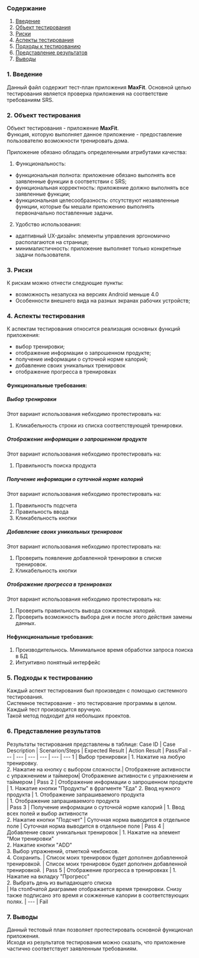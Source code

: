 ### Содержание
  1. [Введение](#1)
  2. [Объект тестирования](#2)
  3. [Риски](#3)
  4. [Аспекты тестирования](#4)<br>
  5. [Подходы к тестированию](#5)
  6. [Представление результатов](#6)
  7. [Выводы](#7)

<a name="1"></a>
### 1. Введение
  Данный файл содержит тест-план приложения **MaxFit**. Основной целью тестирования является
  проверка приложения на соответствие требованиям SRS.

<a name="2"></a>
### 2. Объект тестирования
Объект тестирования -  приложение **MaxFit**.  
Функция, которую выполняет данное приложение - предоставление пользователю возможности тренировать дома. 

Приложение обязано обладать определенными атрибутами качества: 
   
1. Функциональность:
+ функциональная полнота: приложение обязано выполнять все заявленные функции в соответствии с SRS;
+ функциональная корректность: приложение должно выполнять все заявленные функции;
+ функциональная целесообразность: отсутствуют незаявленные функции, которые бы мешали приложению выполнять первоначально поставленные задачи.

2. Удобство использования:   
+ адаптивный UX-дизайн: элементы управления эргономично располагаются на странице;  
+ минималистичность: приложение выполняет только конкретные задачи пользователя.  

<a name="3"></a>
### 3. Риски
К рискам можно отнести следующие пункты:
* возможность незапуска на версиях Android меньше 4.0
* Особенности внешнего вида на разных экранах рабочих устройств;

<a name="4"></a>
### 4. Аспекты тестирования
К аспектам тестирования относится реализация основных функций приложения:
* выбор тренировки;
* отображение информации о запрошенном продукте;
* получение информации о суточной норме калорий;
* добавление своих уникальных тренировок
* отображение прогресса в тренировках

#### Функциональные требования:

##### Выбор тренировки
Этот вариант использования небходимо протестировать на:
1. Кликабельность строки из списка соответствующей тренировки.

##### Отображение информации о запрошенном продукте
Этот вариант использования небходимо протестировать на:
1. Правильность поиска продукта

##### Получение информации о суточной норме калорий
Этот вариант использования небходимо протестировать на:
1. Правильность подсчета
2. Правильность ввода
3. Кликабельность кнопки

##### Добавление своих уникальных тренировок
 Этот вариант использования небходимо протестировать на:
1. Проверить появление добавленной тренировки в списке тренировок.
2. Кликабельность кнопки   

##### Отображение прогресса в тренировках
Этот вариант использования небходимо протестировать на:
1. Проверить правильность вывода сожженных калорий.
2. Проверить возможность выбора дня и после этого действия замены данных.

#### Нефункциональные требования:
1. Производительнось. Минимальное время обработки запроса поиска в БД
2. Интуитивно понятный интерфейс


<a name="5"></a>
### 5. Подходы к тестированию
Каждый аспект тестирования был произведен с помощью системного тестирования.  
Системное тестирование - это тестирование программы в целом.  
Каждый тест производится вручную.  
Такой метод подходит для небольших проектов.

<a name="6"></a>
### 6. Представление результатов
Результаты тестирования представлены в таблице:
Case ID | Case Description | Scenarion/Steps | Expected Result | Action Result | Pass/Fail
--- | --- | --- | --- | --- | ---
1 | Выбор тренировки | 1. Нажатие на любую тренировку.<br>2. Нажатие на кнопку с выбором сложности.| Отображение активности с упражнением и таймером| Отображение активности с упражнением и таймером | Pass
2 | Отображение информации о запрошенном продукте | 1. Нажатие кнопки "Продукты" в фрагменте "Еда"  2. Ввод нужного продукта | 1. Отображение запрашиваемого продукта <br>  | 1. Отображение запрашиваемого продукта <br>  | Pass
3 | Получение информации о суточной норме калорий | 1. Ввод всех полей и выбор активности<br> 2. Нажатие кнопки "Подсчет"   | Суточная норма выводится в отдельное поле |  Суточная норма выводится в отдельное поле | Pass
4 | Добавление своих уникальных тренировок | 1. Нажатие на элемент "Мои тренировки" <br> 2. Нажатие кнопки "ADD" <br> 3. Выбор упражнений, отметкой чекбоксов.<br> 4. Сохранить. | Список моих тренировок будет дополнен добавленной тренировкой. |  Список моих тренировок будет дополнен добавленной тренировкой.  | Pass
5 | Отображение прогресса в тренировках | 1. Нажатие на вкладку "Прогресс" <br> 2. Выбрать день из выпадающего списка <br>  | На столбчатой диаграмме отображается время тренировки. Снизу также подписано это время и сожженные калории в соответствующих полях. |     --- | Fail
<a name="7"></a>
### 7. Выводы
Данный тестовый план позволяет протестировать основной функционал приложения.  
Исходя из результатов тестирования можно сказать, что приложение частично соответствует заявленным требованиям.